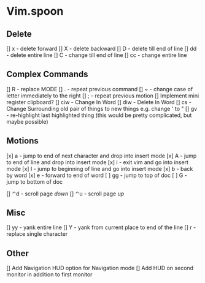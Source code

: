 # Vim.spoon

## Delete

[] x - delete forward
[] X - delete backward
[] D - delete till end of line
[] dd - delete entire line
[] C - change till end of line
[] cc - change entire line

## Complex Commands

[] R - replace MODE
[] . - repeat previous command
[] ~ - change case of letter immediately to the right
[] ; - repeat previous motion
[] Implement mini register clipboard?
[] ciw - Change In Word
[] diw - Delete In Word
[] cs<old><new> - Change Surrounding old pair of things to new things e.g. change ' to "
[] gv - re-highlight last highlighted thing (this would be pretty complicated, but maybe possible)

## Motions

[x] a - jump to end of next character and drop into insert mode
[x] A - jump to end of line and drop into insert mode
[x] i - exit vim and go into insert mode
[x] I - jump to beginning of line and go into insert mode
[x] b - back by word
[x] e - forward to end of word
[ ] gg - jump to top of doc
[ ] G - jump to bottom of doc

[] ⌃d - scroll page _down_
[] ⌃u - scroll page _up_

## Misc

[] yy - yank entire line
[] Y - yank from current place to end of the line
[] r - replace single character

## Other

[] Add Navigation HUD option for Navigation mode
[] Add HUD on second monitor in addition to first monitor
